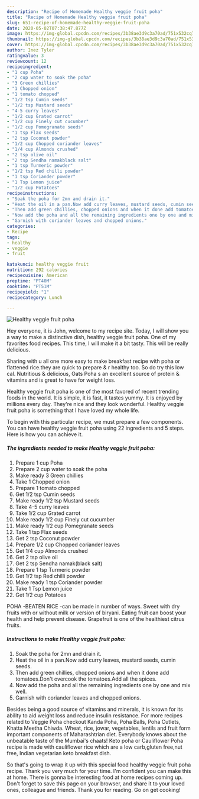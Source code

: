 ```yaml
---
description: "Recipe of Homemade Healthy veggie fruit poha"
title: "Recipe of Homemade Healthy veggie fruit poha"
slug: 651-recipe-of-homemade-healthy-veggie-fruit-poha
date: 2020-05-02T07:38:47.877Z
image: https://img-global.cpcdn.com/recipes/3b38ae3d9c3a70ad/751x532cq70/healthy-veggie-fruit-poha-recipe-main-photo.jpg
thumbnail: https://img-global.cpcdn.com/recipes/3b38ae3d9c3a70ad/751x532cq70/healthy-veggie-fruit-poha-recipe-main-photo.jpg
cover: https://img-global.cpcdn.com/recipes/3b38ae3d9c3a70ad/751x532cq70/healthy-veggie-fruit-poha-recipe-main-photo.jpg
author: Inez Tyler
ratingvalue: 3
reviewcount: 12
recipeingredient:
- "1 cup Poha"
- "2 cup water to soak the poha"
- "3 Green chillies"
- "1 Chopped onion"
- "1 tomato chopped"
- "1/2 tsp Cumin seeds"
- "1/2 tsp Mustard seeds"
- "4-5 curry leaves"
- "1/2 cup Grated carrot"
- "1/2 cup Finely cut cucumber"
- "1/2 cup Pomegranate seeds"
- "1 tsp Flax seeds"
- "2 tsp Coconut powder"
- "1/2 cup Chopped coriander leaves"
- "1/4 cup Almonds crushed"
- "2 tsp olive oil"
- "2 tsp Sendha namakblack salt"
- "1 tsp Turmeric powder"
- "1/2 tsp Red chilli powder"
- "1 tsp Coriander powder"
- "1 Tsp Lemon juice"
- "1/2 cup Potatoes"
recipeinstructions:
- "Soak the poha for 2mn and drain it."
- "Heat the oil in a pan.Now add curry leaves, mustard seeds, cumin seeds."
- "Then add green chillies, chopped onions and when it done add tomatoes.Don&#39;t overcook the tomatoes.Add all the spices."
- "Now add the poha and all the remaining ingredients one by one and mix well."
- "Garnish with coriander leaves and chopped onions."
categories:
- Recipe
tags:
- healthy
- veggie
- fruit

katakunci: healthy veggie fruit 
nutrition: 292 calories
recipecuisine: American
preptime: "PT40M"
cooktime: "PT51M"
recipeyield: "1"
recipecategory: Lunch

---
```



![Healthy veggie fruit poha](https://img-global.cpcdn.com/recipes/3b38ae3d9c3a70ad/751x532cq70/healthy-veggie-fruit-poha-recipe-main-photo.jpg)

Hey everyone, it is John, welcome to my recipe site. Today, I will show you a way to make a distinctive dish, healthy veggie fruit poha. One of my favorites food recipes. This time, I will make it a bit tasty. This will be really delicious.

Sharing with u all one more easy to make breakfast recipe with poha or flattened rice.they are quick to prepare &amp; r healthy too. So do try this low cal. Nutritious &amp; delicious, Oats Poha s an excellent source of protein &amp; vitamins and is great to have for weight loss.

Healthy veggie fruit poha is one of the most favored of recent trending foods in the world. It is simple, it is fast, it tastes yummy. It is enjoyed by millions every day. They're nice and they look wonderful. Healthy veggie fruit poha is something that I have loved my whole life.


To begin with this particular recipe, we must prepare a few components. You can have healthy veggie fruit poha using 22 ingredients and 5 steps. Here is how you can achieve it.

<!--inarticleads1-->

##### The ingredients needed to make Healthy veggie fruit poha:

1. Prepare 1 cup Poha
1. Prepare 2 cup water to soak the poha
1. Make ready 3 Green chillies
1. Take 1 Chopped onion
1. Prepare 1 tomato chopped
1. Get 1/2 tsp Cumin seeds
1. Make ready 1/2 tsp Mustard seeds
1. Take 4-5 curry leaves
1. Take 1/2 cup Grated carrot
1. Make ready 1/2 cup Finely cut cucumber
1. Make ready 1/2 cup Pomegranate seeds
1. Take 1 tsp Flax seeds
1. Get 2 tsp Coconut powder
1. Prepare 1/2 cup Chopped coriander leaves
1. Get 1/4 cup Almonds crushed
1. Get 2 tsp olive oil
1. Get 2 tsp Sendha namak(black salt)
1. Prepare 1 tsp Turmeric powder
1. Get 1/2 tsp Red chilli powder
1. Make ready 1 tsp Coriander powder
1. Take 1 Tsp Lemon juice
1. Get 1/2 cup Potatoes


POHA -BEATEN RICE -can be made in number of ways. Sweet with dry fruits with or without milk or version of biryani. Eating fruit can boost your health and help prevent disease. Grapefruit is one of the healthiest citrus fruits. 

<!--inarticleads2-->

##### Instructions to make Healthy veggie fruit poha:

1. Soak the poha for 2mn and drain it.
1. Heat the oil in a pan.Now add curry leaves, mustard seeds, cumin seeds.
1. Then add green chillies, chopped onions and when it done add tomatoes.Don&#39;t overcook the tomatoes.Add all the spices.
1. Now add the poha and all the remaining ingredients one by one and mix well.
1. Garnish with coriander leaves and chopped onions.


Besides being a good source of vitamins and minerals, it is known for its ability to aid weight loss and reduce insulin resistance. For more recipes related to Veggie Poha checkout Kanda Poha, Poha Balls, Poha Cutlets, Khatta Meetha Chiwda. Wheat, rice, jowar, vegetables, lentils and fruit form important components of Maharashtrian diet. Everybody knows about the unbeatable taste of the Mumbai&#39;s chaats! Keto poha or Cauliflower Poha recipe is made with cauliflower rice which are a low carb,gluten free,nut free, Indian vegetarian keto breakfast dish. 

So that's going to wrap it up with this special food healthy veggie fruit poha recipe. Thank you very much for your time. I'm confident you can make this at home. There is gonna be interesting food at home recipes coming up. Don't forget to save this page on your browser, and share it to your loved ones, colleague and friends. Thank you for reading. Go on get cooking!
